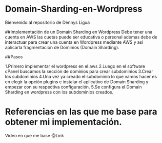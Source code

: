 # Domain-Sharding-en-Wordpress
Bienvenido al repositorio de Dennys Ligua

##Implementación de un Domain Sharding en Wordpress
Debe tener una cuenta en AWS las cuetas puede ser educativa o personal ademas debe de interactuar para crear una cuenta en Wordpress mediante AWS y asi aplicarla fragmentación de Dominios (Domain Sharding).

##Pasos

1.Primero implementar el wordpress en el aws
2.Luego en el software cPanel buscamos la sección de dominios para crear subdominios
3.Crear los subdominios
4.Una vez ya creado el subdominio lo que vamos hacer es en elegir la opción plugins e instalar el aplicativo de Domain Sharding y empezar con su respectiva configuración.
5.Se configura el Domain Sharding en wordpress  con los subdominios creados.


# Referencias en las que me base para obtener mi implementación.

Video en que me base @Link
